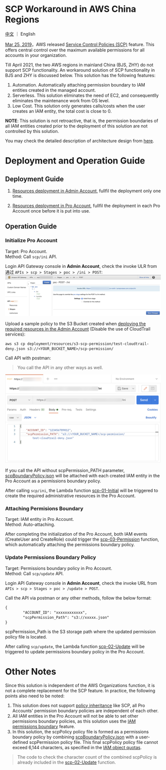 # SCP Workaround in AWS China Regions

[中文](README.md) ｜ English

[Mar 25, 2019](https://aws.amazon.com/about-aws/whats-new/2019/03/service-control-policies-enable-fine-grained-permission-controls/?nc1=h_ls)，AWS released [Service Control Policies (SCP)](https://docs.aws.amazon.com/zh_cn/organizations/latest/userguide/orgs_manage_policies_scps.html) feature. This offers central control over the maximum available permissions for all accounts in your organization. 

Till April 2021, the two AWS regions in mainland China (BJS, ZHY) do not support SCP functionality. An workaround solution of SCP functionality in BJS and ZHY is discussed below. This solution has the following features:

1. Automation. Automatically attaching permission boundary to IAM entities created in the managed account. 
2. Serverless. This solution eliminates the need of EC2, and consequentlly eliminates the maintenance work from OS level.  
3. Low Cost. This solution only generates calls/costs when the user creates an IAM entity, the total cost is close to 0.

**NOTE**: This solution is not retroactive, that is, the permission boundaries of all IAM entities created prior to the deployment of this solution are not controlled by this solution.

You may check the detailed description of architecture design from [here](architecture/Architecture-ENG.md).

# Deployment and Operation Guide
## Deployment Guide

1. [Resources deployment in Admin Account](deployment/AdminAccount-ENG.md), fullfil the deployment only one time. 

2. [Resources deployment in Pro Account](deployment/ProAccount-ENG.md), fullfil the deployment in each Pro Account once before it is put into use.

## Operation Guide

### Initialize Pro Account

Target: Pro Account.  
Method: Call ```scp/ini``` API.

Login API Gateway console in **Admin Account**, check the invoke ULR from 通过 ```APIs > scp > Stages > poc > /ini > POST```:  
![InvokeURL](deployment/png/Admin-07-InvokeURL.png "InvokeURL")

Upload a sample policy to the S3 Bucket created when [deploying the required resources in the Admin Account](deployment/AdminAccount-CHN.md) (Disable the use of CloudTrail services):

```
aws s3 cp deployment/resources/s3-scp-permission/test-cloudtrail-deny.json s3://<YOUR_BUCKET_NAME>/scp-permission/
```

Call API with postman:
>You call the API in any other ways as well.

![Call-scp/ini](png/01-CallScpIni.png "Call-scp/ini")

If you call the API without scpPermission_PATH parameter, [scpBoundaryPolicy.json](deployment/resources/s3-scp-boundary/scpBoundaryPolicy.json) will be attached with each created IAM entity in the Pro Account as a permissions boundary policy.

After calling ```scp/ini```, the Lambda function [scp-01-Initial](deployment/code/scp-01-Initial.py) will be triggered to create the required administrative resources in the Pro Account. 

### Attaching Permisions Boundary

Target: IAM entity in Pro Account.  
Method: Auto-attaching.

After completing the initialization of the Pro Account, both IAM events (CreateUser and CreateRole) could trigger the [scp-03-Permission](deployment/code/scp-03-Permission.py) function, which automatically attaching the permissions boundary policy. 

### Update Permissions Boundary Policy

Target: Permissions boundary policy in Pro Account.  
Method: Call ```scp/update``` API.

Login API Gateway console in **Admin Account**, check the invoke URL from ```APIs > scp > Stages > poc > /update > POST```.

Call the API via postman or any other methods, follow the below format:  

```
{
        "ACCOUNT_ID": "xxxxxxxxxxxx",
        "scpPermission_Path": "s3://xxxxx.json"
}
```

scpPermission_Path is the S3 storage path where the updated permission policy file is located. 

After calling ```scp/update```, the Lambda function [scp-02-Update](deployment/code/scp-02-Update.py) will be triggered to update permissions boundary policy in the Pro Account.  

# Other Notes
Since this solution is independent of the AWS Organizations function, it is not a complete replacement for the SCP feature. In practice, the following points also need to be noted:  

1. This solution does not support [policy inheritance](https://docs.aws.amazon.com/organizations/latest/userguide/orgs_manage_policies_inheritance.html) like SCP, all Pro Accounts' permission boundary policies are independent of each other.
2. All IAM entities in the Pro Account will not be able to set other permissions boundary policies, as this solution uses the [IAM permissions boundary](https://docs.aws.amazon.com/IAM/latest/UserGuide/access_policies_boundaries.html) feature.
3. In this solution, the scpPolicy policy file is formed as a permissions boundary policy by combining [scpBoundaryPolicy.json](resources/s3-scp-boundary/scpBoundaryPolicy.json) with a user-defined scpPermission policy file. This final scpPolicy policy file cannot exceed 6,144 characters, as specified in the [IAM object quotas](https://docs.aws.amazon.com/IAM/latest/UserGuide/reference_iam-quotas.html#reference_iam-quotas-entities).

>The code to check the character count of the combined scpPolicy is already included in the [scp-02-Update](deployment/code/scp-02-Update.py) function.